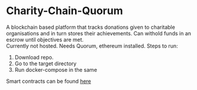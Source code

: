 # Charity-Chain-Quorum

A blockchain based platform that tracks donations given to charitable organisations and in turn stores their achievements. Can withold funds in an escrow until objectives are met.  
Currently not hosted. 
Needs Quorum, ethereum installed. 
Steps to run:
1. Download repo.
2. Go to the target directory
3. Run docker-compose in the same

Smart contracts can be found [here](https://github.com/Samarthi/Smart-contracts)
